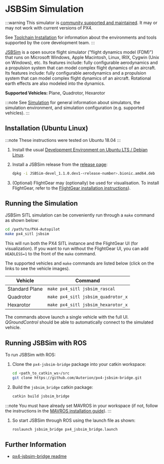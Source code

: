 # JSBSim Simulation

:::warning
This simulator is [community supported and maintained](../simulation/community_supported_simulators.md). It may or may not work with current versions of PX4.

See [Toolchain Installation](../dev_setup/dev_env.md) for information about the environments and tools supported by the core development team.
:::

[JSBSim](http://jsbsim.sourceforge.net/index.html) is a open source flight simulator ("flight dynamics model (FDM)") that runs on Microsoft Windows, Apple Macintosh, Linux, IRIX, Cygwin (Unix on Windows), etc. Its features include: fully configurable aerodynamics and a propulsion system that can model complex flight dynamics of an aircraft. Its features include: fully configurable aerodynamics and a propulsion system that can model complex flight dynamics of an aircraft. Rotational earth effects are also modeled into the dynamics.

**Supported Vehicles:** Plane, Quadrotor, Hexarotor

<lite-youtube videoid="y5azVNmIVyw" title="JSBSim with APX4 Software-In-The-Loop Simulation"/>

:::note
See [Simulation](../simulation/index.md) for general information about simulators, the simulation environment, and simulation configuration (e.g. supported vehicles).
:::

## Installation (Ubuntu Linux)

:::note
These instructions were tested on Ubuntu 18.04
:::

1. Install the usual [Development Environment on Ubuntu LTS / Debian Linux](../dev_setup/dev_env_linux_ubuntu.md).
1. Install a JSBSim release from the [release page](https://github.com/JSBSim-Team/jsbsim/releases/tag/Linux):

   ```sh
   dpkg -i JSBSim-devel_1.1.0.dev1-<release-number>.bionic.amd64.deb
   ```

1. (Optional) FlightGear may (optionally) be used for visualisation. To install FlightGear, refer to the [FlightGear installation instructions](../sim_flightgear/index.md)).

## Running the Simulation

JSBSim SITL simulation can be conveniently run through a `make` command as shown below:

```sh
cd /path/to/PX4-Autopilot
make px4_sitl jsbsim
```

This will run both the PX4 SITL instance and the FlightGear UI (for visualization). If you want to run without the FlightGear UI, you can add `HEADLESS=1` to the front of the `make` command.

The supported vehicles and `make` commands are listed below (click on the links to see the vehicle images).

| Vehicle        | Command                            |
| -------------- | ---------------------------------- |
| Standard Plane | `make px4_sitl jsbsim_rascal`      |
| Quadrotor      | `make px4_sitl jsbsim_quadrotor_x` |
| Hexarotor      | `make px4_sitl jsbsim_hexarotor_x` |

The commands above launch a single vehicle with the full UI. _QGroundControl_ should be able to automatically connect to the simulated vehicle.

## Running JSBSim with ROS

To run JSBSim with ROS:

1. Clone the `px4-jsbsim-bridge` package into your catkin workspace:

   ```sh
   cd <path_to_catkin_ws>/src
   git clone https://github.com/Auterion/px4-jsbsim-bridge.git
   ```

1. Build the `jsbsim_bridge` catkin package:

   ```sh
   catkin build jsbsim_bridge
   ```

:::note
You must have already set MAVROS in your workspace (if not, follow the instructions in the [MAVROS installation guide](../ros/mavros_installation.md)).
:::

1. So start JSBSim through ROS using the launch file as shown:

   ```sh
   roslaunch jsbsim_bridge px4_jsbsim_bridge.launch
   ```

## Further Information

- [px4-jsbsim-bridge readme](https://github.com/Auterion/px4-jsbsim-bridge)
